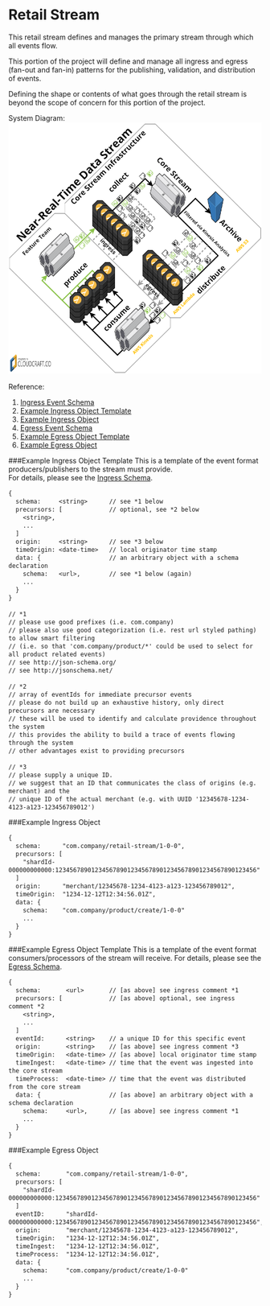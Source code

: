 # Retail Stream

This retail stream defines and manages the primary stream through which all events flow.

This portion of the project will define and manage all ingress and egress (fan-out and fan-in) patterns for the publishing, validation, and distribution of events.

Defining the shape or contents of what goes through the retail stream is beyond the scope of concern for this portion of the project.

System Diagram:  
<img
  src="cloudcraft-hello-retail.png"
  alt="System Diagram depicting the produce, collect, distribute, consume pattern"
  style="width:861px;height:500px"
 />

Reference:  
1. <a href='retail-stream-ingress.json'>Ingress Event Schema</a>  
2. <a href='#Example Ingress Object Template'>Example Ingress Object Template</a>  
3. <a href='#Example Ingress Object'>Example Ingress Object</a>  
4. <a href='retail-stream-egress.json'>Egress Event Schema</a>  
5. <a href='#Example Egress Object Template'>Example Egress Object Template</a>  
6. <a href='#Example Egress Object'>Example Egress Object</a>  

###Example Ingress Object Template
This is a template of the event format producers/publishers to the stream must provide.  
For details, please see the <a href='retail-stream-ingress.json'>Ingress Schema</a>.

```
{
  schema:     <string>      // see *1 below
  precursors: [             // optional, see *2 below
    <string>,
    ...
  ]
  origin:     <string>      // see *3 below
  timeOrigin: <date-time>   // local originator time stamp
  data: {                   // an arbitrary object with a schema declaration
    schema:   <url>,        // see *1 below (again)
    ...
  }
}

// *1
// please use good prefixes (i.e. com.company)
// please also use good categorization (i.e. rest url styled pathing) to allow smart filtering
// (i.e. so that 'com.company/product/*' could be used to select for all product related events)
// see http://json-schema.org/
// see http://jsonschema.net/

// *2
// array of eventIds for immediate precursor events
// please do not build up an exhaustive history, only direct precursors are necessary
// these will be used to identify and calculate providence throughout the system
// this provides the ability to build a trace of events flowing through the system
// other advantages exist to providing precursors

// *3
// please supply a unique ID.
// we suggest that an ID that communicates the class of origins (e.g. merchant) and the
// unique ID of the actual merchant (e.g. with UUID '12345678-1234-4123-a123-123456789012')
```

###Example Ingress Object
```
{
  schema:      "com.company/retail-stream/1-0-0",
  precursors: [
    "shardId-000000000000:12345678901234567890123456789012345678901234567890123456"
  ]
  origin:      "merchant/12345678-1234-4123-a123-123456789012",
  timeOrigin:  "1234-12-12T12:34:56.01Z",
  data: {
    schema:    "com.company/product/create/1-0-0"
    ...
  }
}
```

###Example Egress Object Template
This is a template of the event format consumers/processors of the stream will receive.
For details, please see the <a href='retail-stream-egress.json'>Egress Schema</a>.

```
{
  schema:       <url>       // [as above] see ingress comment *1
  precursors: [             // [as above] optional, see ingress comment *2
    <string>,
    ...
  ]
  eventId:      <string>    // a unique ID for this specific event
  origin:       <string>    // [as above] see ingress comment *3
  timeOrigin:   <date-time> // [as above] local originator time stamp
  timeIngest:   <date-time> // time that the event was ingested into the core stream
  timeProcess:  <date-time> // time that the event was distributed from the core stream
  data: {                   // [as above] an arbitrary object with a schema declaration
    schema:     <url>,      // [as above] see ingress comment *1
    ...
  }
}
```

###Example Egress Object
```
{
  schema:       "com.company/retail-stream/1-0-0",
  precursors: [
    "shardId-000000000000:12345678901234567890123456789012345678901234567890123456"
  ]
  eventID:      "shardId-000000000000:12345678901234567890123456789012345678901234567890123456",
  origin:       "merchant/12345678-1234-4123-a123-123456789012",
  timeOrigin:   "1234-12-12T12:34:56.01Z",
  timeIngest:   "1234-12-12T12:34:56.01Z",
  timeProcess:  "1234-12-12T12:34:56.01Z",
  data: {
    schema:     "com.company/product/create/1-0-0"
    ...
  }
}
```
